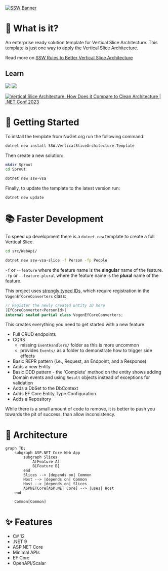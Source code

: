 [![SSW Banner](https://raw.githubusercontent.com/SSWConsulting/SSW.Rules.Content/main/_docs/images/ssw-banner.png)](https://github.com/SSWConsulting/VerticalSliceArchitecture)

# 🤔 What is it?

An enterprise ready solution template for Vertical Slice Architecture.
This template is just one way to apply the Vertical Slice Architecture.

Read more on [SSW Rules to Better Vertical Slice Architecture](https://www.ssw.com.au/rules/rules-to-better-vertical-slice-architecture/)

## Learn

[![](https://img.shields.io/badge/watch%20the%20video-FF0000?style=for-the-badge&logo=youtube)](https://www.youtube.com/watch?v=T-EwN9UqRwE) [![](https://img.shields.io/badge/Read%20the%20Blog-06D6A0?style=for-the-badge&logo=rss&logoColor=fff)](http://lukeparker.dev/blog/vertical-slice-architecture-quick-start)

[![Vertical Slice Architecture: How Does it Compare to Clean Architecture | .NET Conf 2023](https://i3.ytimg.com/vi/T-EwN9UqRwE/maxresdefault.jpg)
](https://www.youtube.com/watch?v=T-EwN9UqRwE)

# 🎉 Getting Started

To install the template from NuGet.org run the following command:

```bash
dotnet new install SSW.VerticalSliceArchitecture.Template
```

Then create a new solution:

```bash
mkdir Sprout
cd Sprout

dotnet new ssw-vsa
```

Finally, to update the template to the latest version run:

```bash
dotnet new update
```

# 📚 Faster Development

To speed up development there is a `dotnet new` template to create a full Vertical Slice.

```bash
cd src/WebApi/

dotnet new ssw-vsa-slice -f Person -fp People
```
`-f` or `--feature` where the feature name is the **singular** name of the feature.
`-fp` or `--feature-plural` where the feature name is the **plural** name of the feature.

This project uses [strongly typed IDs](https://www.ssw.com.au/rules/do-you-use-strongly-typed-ids/),
which require registration in the `VogenEfCoreConverters` class:

```csharp
// Register the newly created Entity ID here
[EfCoreConverter<PersonId>]
internal sealed partial class VogenEfCoreConverters;
```

This creates everything you need to get started with a new feature.

- Full CRUD endpoints
- CQRS 
    - missing `EventHandlers/` folder as this is more uncommon
    - provides `Events/` as a folder to demonstrate how to trigger side effects
- Basic REPR pattern (i.e., Request, an Endpoint, and a Response)
- Adds a new Entity
- Basic DDD pattern - the 'Complete' method on the entity shows adding Domain events and using `Result` objects instead of exceptions for validation
- Adds a DbSet to the DbContext
- Adds EF Core Entity Type Configuration
- Adds a Repository

While there is a small amount of code to remove, it is better to push you towards the pit of success, than allow inconsistency.

# 📝 Architecture

```mermaid
graph TD;
    subgraph ASP.NET Core Web App
        subgraph Slices
            A[Feature A]
            B[Feature B]
        end
        Slices --> |depends on| Common
        Host --> |depends on| Common
        Host --> |depends on| Slices
        ASPNETCore[ASP.NET Core] --> |uses| Host
    end

    Common[Common]
```

# ✨ Features

- C# 12
- .NET 9
- ASP.NET Core
- Minimal APIs
- EF Core
- OpenAPI/Scalar
